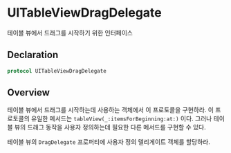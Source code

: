 # UITableViewDragDelegate

테이블 뷰에서 드래그를 시작하기 위한 인터페이스

## Declaration

```swift
protocol UITableViewDragDelegate
```

## Overview

테이블 뷰에서 드래그를 시작하는데 사용하는 객체에서 이 프로토콜을 구현하라. 이 프로토콜의 유일한 메서드는 `tableView(_:itemsForBeginning:at:)` 이다. 그러나 테이블 뷰의 드래그 동작을 사용자 정의하는데 필요한 다른 메서드를 구현할 수 있다.

테이블 뷰의 `DragDelegate` 프로퍼티에 사용자 정의 델리게이트 객체를 할당하라.

